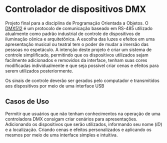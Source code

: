 
# Controlador de dispositivos DMX

Projeto final para a disciplina de Programação Orientada a Objetos. O [DMX512](https://en.wikipedia.org/wiki/DMX512) é um protocolo de comunicação baseado em RS-485 utilizado atualmente como padrão industrial de controle de dispositivos de iluminação cênica e arquitetônica. A escolha das luzes e efeitos em uma apresentação musical ou teatral tem o poder de mudar a imersão das pessoas no espetáculo. A intenção deste projeto é criar um sistema de controle simplificado, permitindo que os dispositivos utilizados sejam facilmente adicionados e removidos da interface, tenham suas cores modificadas individualmente e que seja possível criar cenas e efeitos para serem utilizados posteriormente.

Os sinais de controle deverão ser gerados pelo computador e transmitidos aos dispositivos por meio de uma interface USB

## Casos de Uso

Permitir que usuários que não tenham conhecimentos na operação de uma controladora DMX consigam criar cenários para apresentações. Adicionando os dispositivos que serão utilizados, informando seu nome (*ID*) e a localização. Criando cenas e efeitos personalizados e aplicando os mesmos por meio de uma interface simples e intuitiva.